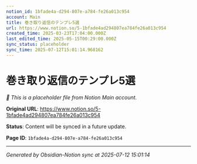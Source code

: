 ```yaml
---
notion_id: 1bfade4a-d294-807e-a784-fe26a013c954
account: Main
title: 巻き取り返信のテンプレ5選
url: https://www.notion.so/5-1bfade4ad294807ea784fe26a013c954
created_time: 2025-03-23T17:04:00.000Z
last_edited_time: 2025-05-15T00:29:00.000Z
sync_status: placeholder
sync_time: 2025-07-12T15:01:14.968162
---
```


# 巻き取り返信のテンプレ5選

*🔄 This is a placeholder file from Notion Main account.*

**Original URL**: https://www.notion.so/5-1bfade4ad294807ea784fe26a013c954

**Status**: Content will be synced in a future update.

**Page ID**: `1bfade4a-d294-807e-a784-fe26a013c954`

---

*Generated by Obsidian-Notion sync at 2025-07-12 15:01:14*
